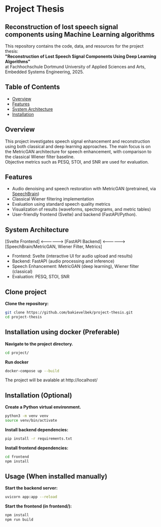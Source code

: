 
# Project Thesis
## Reconstruction of lost speech signal components using Machine Learning algorithms

This repository contains the code, data, and resources for the project thesis:  
**"Reconstruction of Lost Speech Signal Components Using Deep Learning Algorithms"**  
at Fachhochschule Dortmund University of Applied Sciences and Arts, Embedded Systems Engineering, 2025.


## Table of Contents

- [Overview](#overview)
- [Features](#features)
- [System Architecture](#system-architecture)
- [Installation](#installation-using-docker-preferable)

## Overview

This project investigates speech signal enhancement and reconstruction using both classical and deep learning approaches. The main focus is on the MetricGAN architecture for speech enhancement, with comparison to the classical Wiener filter baseline.  
Objective metrics such as PESQ, STOI, and SNR are used for evaluation.

 
## Features

- Audio denoising and speech restoration with MetricGAN (pretrained, via [SpeechBrain](https://speechbrain.github.io/))
- Classical Wiener filtering implementation
- Evaluation using standard speech quality metrics
- Visualization of results (waveforms, spectrograms, and metric tables)
- User-friendly frontend (Svelte) and backend (FastAPI/Python).






## System Architecture

[Svelte Frontend] <------> [FastAPI Backend] <------> [SpeechBrain/MetricGAN, Wiener Filter, Metrics]

- Frontend: Svelte (interactive UI for audio upload and results)
- Backend: FastAPI (audio processing and inference)
- Speech Enhancement: MetricGAN (deep learning), Wiener filter (classical)
- Evaluation: PESQ, STOI, SNR



## Clone project

**Clone the repository:**
```bash
git clone https://github.com/bakievelbek/project-thesis.git
cd project-thesis
```
   
## Installation using docker (Preferable)

**Navigate to the project directory.**
```bash
cd project/
```

**Run docker**
```bash
docker-compose up --build
```


The project will be avalable at http://localhost/

## Installation (Optional)

**Create a Python virtual environment.**
```bash
python3 -m venv venv
source venv/bin/activate
```

**Install backend dependencies:**
```bash
pip install -r requirements.txt
```

**Install frontend dependencies:**
```bash
cd frontend
npm install
```

## Usage (When installed manually)
**Start the backend server:**
```bash
uvicorn app:app --reload
```


**Start the frontend (in frontend/):**
```bash
npm install
npm run build
```